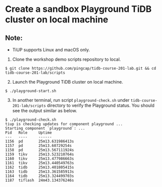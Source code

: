 # Create a sandbox Playground TiDB cluster on local machine

## Note:
+ TiUP supports Linux and macOS only.

1. Clone the workshop demo scripts repository to local.
```
$ git clone https://github.com/pingcap/tidb-course-201-lab.git && cd tidb-course-201-lab/scripts
```

2. Launch the Playground TiDB cluster on local machine.
```
$ ./playground-start.sh
```

3. In another terminal, run script `playground-check.sh` under `tidb-course-201-lab/scripts` directory to verify the Playground status. You should see the output similar as below.
```
$ ./playground-check.sh
tiup is checking updates for component playground ...
Starting component `playground`: ...
Pid   Role     Uptime
---   ----     ------
1156  pd       25m13.631986413s
1157  pd       25m13.60729254s
1158  pd       25m13.567111924s
1159  tikv     25m13.523210764s
1160  tikv     25m13.477986663s
1161  tikv     25m13.440549763s
1162  tidb     25m13.401805415s
1163  tidb     25m13.361585913s
1164  tidb     25m13.324499703s
1187  tiflash  24m43.134376246s
```

